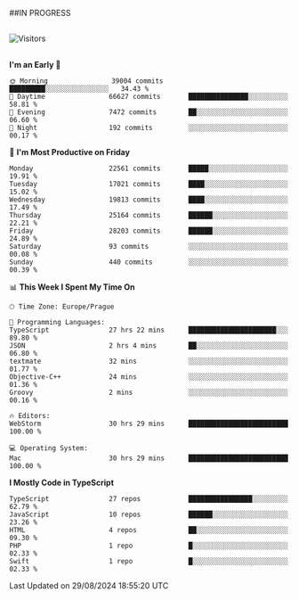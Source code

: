 ##IN PROGRESS
##
![Visitors](https://komarev.com/ghpvc/?username=petrbui&style=for-the-badge&label=Visitors+👀)



##
<!--
[![My GitHub stats](https://github-readme-stats.vercel.app/api?username=petrbui&theme=github_dark)](https://github.com/anuraghazra/github-readme-stats)

[![My wakatime stats](https://github-readme-stats.vercel.app/api/wakatime?username=petrbui&theme=github_dark)](https://github.com/anuraghazra/github-readme-stats)
-->
<!--START_SECTION:waka-->
**I'm an Early 🐤** 

```text
🌞 Morning                39004 commits       █████████░░░░░░░░░░░░░░░░   34.43 % 
🌆 Daytime                66627 commits       ███████████████░░░░░░░░░░   58.81 % 
🌃 Evening                7472 commits        ██░░░░░░░░░░░░░░░░░░░░░░░   06.60 % 
🌙 Night                  192 commits         ░░░░░░░░░░░░░░░░░░░░░░░░░   00.17 % 
```
📅 **I'm Most Productive on Friday** 

```text
Monday                   22561 commits       █████░░░░░░░░░░░░░░░░░░░░   19.91 % 
Tuesday                  17021 commits       ████░░░░░░░░░░░░░░░░░░░░░   15.02 % 
Wednesday                19813 commits       ████░░░░░░░░░░░░░░░░░░░░░   17.49 % 
Thursday                 25164 commits       ██████░░░░░░░░░░░░░░░░░░░   22.21 % 
Friday                   28203 commits       ██████░░░░░░░░░░░░░░░░░░░   24.89 % 
Saturday                 93 commits          ░░░░░░░░░░░░░░░░░░░░░░░░░   00.08 % 
Sunday                   440 commits         ░░░░░░░░░░░░░░░░░░░░░░░░░   00.39 % 
```


📊 **This Week I Spent My Time On** 

```text
🕑︎ Time Zone: Europe/Prague

💬 Programming Languages: 
TypeScript               27 hrs 22 mins      ██████████████████████░░░   89.80 % 
JSON                     2 hrs 4 mins        ██░░░░░░░░░░░░░░░░░░░░░░░   06.80 % 
textmate                 32 mins             ░░░░░░░░░░░░░░░░░░░░░░░░░   01.77 % 
Objective-C++            24 mins             ░░░░░░░░░░░░░░░░░░░░░░░░░   01.36 % 
Groovy                   2 mins              ░░░░░░░░░░░░░░░░░░░░░░░░░   00.16 % 

🔥 Editors: 
WebStorm                 30 hrs 29 mins      █████████████████████████   100.00 % 

💻 Operating System: 
Mac                      30 hrs 29 mins      █████████████████████████   100.00 % 
```

**I Mostly Code in TypeScript** 

```text
TypeScript               27 repos            ████████████████░░░░░░░░░   62.79 % 
JavaScript               10 repos            ██████░░░░░░░░░░░░░░░░░░░   23.26 % 
HTML                     4 repos             ██░░░░░░░░░░░░░░░░░░░░░░░   09.30 % 
PHP                      1 repo              █░░░░░░░░░░░░░░░░░░░░░░░░   02.33 % 
Swift                    1 repo              █░░░░░░░░░░░░░░░░░░░░░░░░   02.33 % 
```




 Last Updated on 29/08/2024 18:55:20 UTC
<!--END_SECTION:waka-->
